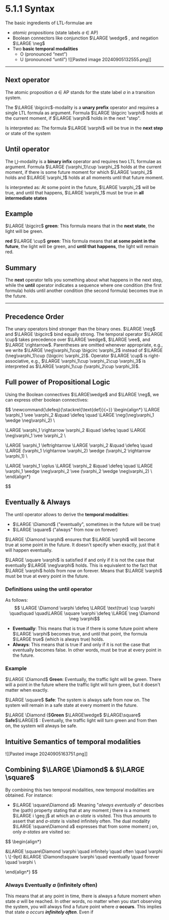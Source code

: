 # 5.1.1 Syntax

The basic ingredients of LTL-formulae are 

- *atomic propositions* (state labels *a* ∈ AP)
- Boolean connectors like conjunction $\LARGE \wedge$ , and negation $\LARGE \neg$
- Two **basic temporal modalities**
	-  O (pronounced “next”)
	-  U (pronounced “until”)
![[Pasted image 20240905132555.png]]

---

## Next operator
The atomic proposition *a* ∈ AP stands for the state label *a* in a transition system. 

The $\LARGE \bigcirc$-modality is a **unary prefix** operator and requires a single LTL formula as argument. Formula $\LARGE \bigcirc  \varphi$ holds at the current moment, if $\LARGE \varphi$ holds in the next "step". 

Is interpreted as: The formula $\LARGE \varphi$ will be true in the **next step** or state of the system

## Until operator
The $\bigcup$-modality is a **binary infix** operator and requires two LTL formulae as argument. Formula $\LARGE {\varphi_1}\cup  \varphi_2$ holds at the current moment, if there is some future moment for which  $\LARGE \varphi_2$ holds and $\LARGE \varphi_1$ holds at all moments until that future moment.

Is interpreted as: At some point in the future, $\LARGE \varphi_2$ will be true, and until that happens, $\LARGE \varphi_1$ must be true in **all intermediate states**

## Example

$\LARGE \bigcirc$ **green**: This formula means that in the **next state**, the light will be green.

**red** $\LARGE \cup$ **green**: This formula means that **at some point in the future**, the light will be green, and **until that happens**, the light will remain red. 

## Summary
The **next** operator tells you something about what happens in the next step, while the **until** operator indicates a sequence where one condition (the first formula) holds until another condition (the second formula) becomes true in the future. 


---

## Precedence Order
The unary operators bind stronger than the binary ones. $\LARGE \neg$ and $\LARGE \bigcirc$ bind equally strong. The temporal operator $\LARGE \cup$ takes precedence over $\LARGE \wedge$, $\LARGE \vee$, and $\LARGE \rightarrow$. Parentheses are omitted whenever appropriate, e.g., we write $\LARGE \neg\varphi_1\cup \bigcirc \varphi_2$  instead of $\LARGE (\neg\varphi_1)\cup (\bigcirc \varphi_2)$. Operator $\LARGE \cup$ is right-associative, e.g., $\LARGE \varphi_1\cup \varphi_2\cup \varphi_3$ is interpreted as $\LARGE \varphi_1\cup (\varphi_2\cup \varphi_3)$. 

## Full power of Propositional Logic

Using the Boolean connectives $\LARGE\wedge$ and $\LARGE \neg$, we can express other boolean connectives:

$$
\newcommand{\defeq}{\stackrel{\text{def}}{=}}
\begin{align*} 
\LARGE \varphi_1 \vee \varphi_2 &\quad \defeq \quad \LARGE \neg(\neg\varphi_1 \wedge \neg\varphi_2) \\

\LARGE \varphi_1 \rightarrow \varphi_2 &\quad \defeq \quad \LARGE \neg\varphi_1 \vee \varphi_2 \\ 

\LARGE \varphi_1 \leftrightarrow \LARGE \varphi_2 &\quad \defeq \quad \LARGE (\varphi_1 \rightarrow \varphi_2) \wedge (\varphi_2 \rightarrow \varphi_1) \\ 

\LARGE \varphi_1 \oplus \LARGE \varphi_2 &\quad \defeq \quad \LARGE \varphi_1 \wedge \neg\varphi_2 \vee (\varphi_2 \wedge \neg\varphi_2) \\ \end{align*}

$$

## Eventually & Always

The until operator allows to derive the **temporal modalities**:

- $\LARGE \Diamond$ ("eventually", sometimes in the future will be true)
- $\LARGE \square$ ("always" from now on forever) 
 
$\LARGE \Diamond \varphi$ ensures that $\LARGE \varphi$ will become true at some point in the future. It doesn't specify when exactly, just that it will happen eventually.

$\LARGE \square \varphi$ is satisfied if and only if it is not the case that eventually $\LARGE \neg\varphi$ holds. This is equivalent to the fact that $\LARGE \varphi$ holds from now on forever. Means that $\LARGE \varphi$ must be true at every point in the future. 

### Definitions using the until operator
As follows:
$$ \LARGE \Diamond \varphi \defeq \LARGE \text{true} \cup \varphi \quad\quad \quad\LARGE \square \varphi \defeq \LARGE \neg \Diamond \neg \varphi$$

- **Eventually**: This means that is true if there is some future point where $\LARGE \varphi$ becomes true, and until that point, the formula $\LARGE true$ (which is always true) holds.
- **Always**: This means that is true if and only if it is not the case that eventually becomes false. In other words, must be true at every point in the future.

### Example

$\LARGE \Diamond$ **Green**: Eventually, the traffic light will be green. There will a point in the future where the traffic light will turn green, but it doesn't matter when exactly.

$\LARGE \square$ **Safe**: The system is always safe from now on. The system will remain in a safe state at every moment in the future.

$\LARGE \Diamond ($**Green** $\LARGE\wedge$ $\LARGE\square$ **Safe**$\LARGE)$ : Eventually, the traffic light will turn green and from then on, the system will always be safe. 


## Intuitive Semantics of temporal modalities

![[Pasted image 20240905163751.png]]

## Combining $\LARGE \Diamond$ & $\LARGE \square$ 

By combining this two temporal modalities, new temporal modalities are obtained. For instance:

- $\LARGE \square\Diamond a$: Meaning "*always eventually a*" describes the (path) property stating that at any moment *j* there is a moment $\LARGE i \geq j$ at which an *a-state* is visited. This thus amounts to assert that and *a-state* is visited infinitely often. The dual modality $\LARGE \square\Diamond a$ expresses that from some moment j on, only *a-states* are visited so:

$$
\begin{align*} 

&\LARGE \square\Diamond \varphi \quad infinitely \quad often \quad \varphi  \\
\\[-9pt]
&\LARGE \Diamond\square \varphi \quad eventually \quad forever \quad \varphi  \\

\end{align*}
$$
### Always Eventually *a* (infinitely often)
This means that at any point in time, there is always a future moment when state *a* will be reached. In other words, no matter when you start observing the system, you will always find a future point where *a* **occurs**. This implies that state *a occurs* ***infinitely often***. Even if 